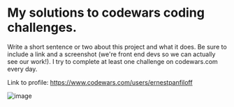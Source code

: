 # My solutions to codewars coding challenges.
Write a short sentence or two about this project and what it does. Be sure to include a link and a screenshot (we're front end devs so we can actually see our work!).
I try to complete at least one challenge on codewars.com every day.

Link to profile: https://www.codewars.com/users/ernestpanfiloff

![image](https://user-images.githubusercontent.com/87975970/226179100-829fbb32-a765-4d96-b006-117f868b3f6d.png)
